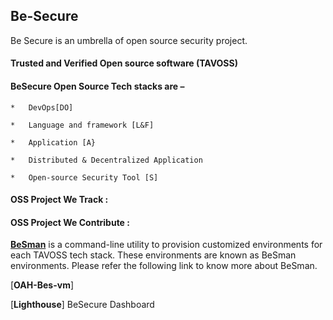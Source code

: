## Be-Secure

Be Secure is an umbrella of open source security project.

#### Trusted and Verified Open source software (TAVOSS) 

#### BeSecure Open Source Tech stacks are –

    *   DevOps[DO] 
    
    *   Language and framework [L&F] 
    
    *   Application [A} 
    
    *   Distributed & Decentralized Application 
    
    *   Open-source Security Tool [S]
  

#### OSS Project We Track :

#### OSS Project We Contribute :

[**BeSman**](https://github.com/Be-Secure/BeSman) is a command-line utility to provision customized environments for each TAVOSS tech stack. These environments are known 
as BeSman environments. Please refer the following link to know more about BeSman. 

[**OAH-Bes-vm**] 

[**Lighthouse**] BeSecure Dashboard 



 
